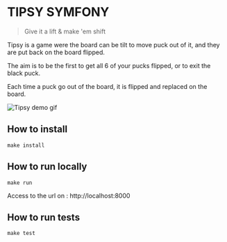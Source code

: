 # TIPSY SYMFONY

> Give it a lift & make 'em shift

Tipsy is a game were the board can be tilt to move puck out of it, and they are put back on the board flipped.

The aim is to be the first to get all 6 of your pucks flipped, or to exit the black puck.

Each time a puck go out of the board, it is flipped and replaced on the board.

![Tipsy demo gif](./lookandfeel.gif)

## How to install

```
make install
```

## How to run locally

```
make run
```
Access to the url on : http://localhost:8000

## How to run tests

```
make test
```
